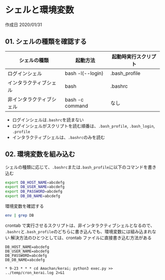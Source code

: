 # シェルと環境変数

作成日 2020/01/31

## 01. シェルの種類を確認する

| シェルの種類             | 起動方法         | 起動時実行スクリプト |
| ------------------------ | ---------------- | -------------------- |
| ログインシェル           | bash -l(--login) | .bash_profile        |
| インタラクティブシェル   | bash             | .bashrc              |
| 非インタラクティブシェル | bash -c command  | なし                 |

- ログインシェルは`.bashrc`を読まない
- ログインシェルがスクリプトを読む順番は、`.bash_profile`, `.bash_login`, `.profile`
- インタラクティブシェルは、`.bashrc`のみを読む

## 02. 環境変数を組み込む

シェルの種類に応じて、`.bashrc`または`.bash_profile`に以下のコマンドを書き込む

```bash
export DB_HOST_NAME=abcdefg
export DB_USER_NAME=abcdefg
export DB_PASSWORD=abcdefg
export DB_DB_NAME=abcdefg
```

環境変数を確認する

```bash
env | grep DB
```

crontab で実行させるスクリプトは、非インタラクティブシェルとなるので、
`.bashrc`と`.bash_profile`のどちらに書き込んでも、環境変数には組み込まれない
解決方法のひとつとしては、crontab ファイルに直接書き込む方法がある

```text
DB_HOST_NAME=abcdefg
DB_USER_NAME=abcdefg
DB_PASSWORD=abcdefg
DB_DB_NAME=abcdefg

* 9-23 * * * cd Amachan/kerai; python3 exec.py >> ../temp/cron_kerai.log 2>&1
```
